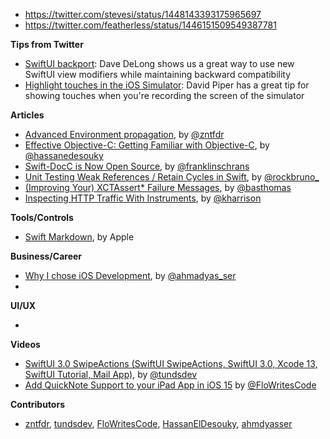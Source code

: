 - https://twitter.com/stevesi/status/1448143393175965697
- https://twitter.com/featherless/status/1446151509549387781


**Tips from Twitter**

* [SwiftUI backport](https://twitter.com/davedelong/status/1446151822800945155): Dave DeLong shows us a great way to use new SwiftUI view modifiers while maintaining backward compatibility
* [Highlight touches in the iOS Simulator](https://twitter.com/HeyDaveTheDev/status/1447993218147172357): David Piper has a great tip for showing touches when you're recording the screen of the simulator

**Articles**

* [Advanced Environment propagation](https://www.fivestars.blog/articles/swiftui-environment-propagation-2/), by [@zntfdr](https://twitter.com/zntfdr)
* [Effective Objective-C: Getting Familiar with Objective-C](https://heldesouky.xyz/effective-objective-c-getting-familiar-with-objective-c), by [@hassanedesouky](https://twitter.com/hassanedesouky)
* [Swift-DocC is Now Open Source](https://swift.org/blog/swift-docc/), by [@franklinschrans](https://twitter.com/franklinschrans)
* [Unit Testing Weak References / Retain Cycles in Swift](https://swiftrocks.com/unit-testing-weak-references--deallocation-in-swift), by [@rockbruno_](https://twitter.com/rockbruno_)
* [(Improving Your) XCTAssert* Failure Messages](https://www.basbroek.nl/xctassert-asterisk), by [@basthomas](https://www.twitter.com/basthomas)
* [Inspecting HTTP Traffic With Instruments](https://useyourloaf.com/blog/inspecting-http-traffic-with-instruments/), by [@kharrison](https://twitter.com/kharrison)


**Tools/Controls**

* [Swift Markdown](https://github.com/apple/swift-markdown), by Apple


**Business/Career**

* [Why I chose iOS Development](https://ahmdyasser.hashnode.dev/why-i-chose-ios-development), by [@ahmadyas_ser](https://twitter.com/ahmadyas_ser)
*

**UI/UX**

*

**Videos**

* [SwiftUI 3.0 SwipeActions (SwiftUI SwipeActions, SwiftUI 3.0, Xcode 13, SwiftUI Tutorial, Mail App)](https://youtu.be/S7-x_1MU-0Y), by [@tundsdev](https://youtu.be/S7-x_1MU-0Y)
* [Add QuickNote Support to your iPad App in iOS 15](https://www.youtube.com/watch?v=Rw7eFrISmNU) by [@FloWritesCode](https://twitter.com/FloWritesCode)

**Contributors**

* [zntfdr](https://github.com/zntfdr), [tundsdev](https://github.com/tunds), [FloWritesCode](https://github.com/chflorian), [HassanElDesouky](https://github.com/HassanElDesouky), [ahmdyasser](https://github.com/ahmdyasser)

